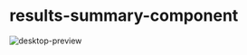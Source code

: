 # results-summary-component
![desktop-preview](https://user-images.githubusercontent.com/65067081/221419294-258c39ab-bbcb-42f3-a78e-34e71b39ee11.jpg)

